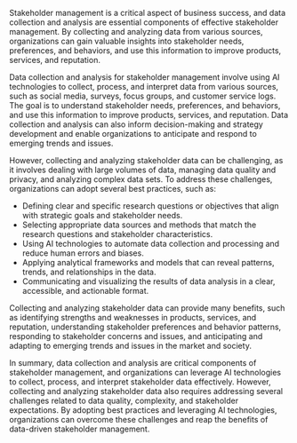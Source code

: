 
Stakeholder management is a critical aspect of business success, and data collection and analysis are essential components of effective stakeholder management. By collecting and analyzing data from various sources, organizations can gain valuable insights into stakeholder needs, preferences, and behaviors, and use this information to improve products, services, and reputation.

Data collection and analysis for stakeholder management involve using AI technologies to collect, process, and interpret data from various sources, such as social media, surveys, focus groups, and customer service logs. The goal is to understand stakeholder needs, preferences, and behaviors, and use this information to improve products, services, and reputation. Data collection and analysis can also inform decision-making and strategy development and enable organizations to anticipate and respond to emerging trends and issues.

However, collecting and analyzing stakeholder data can be challenging, as it involves dealing with large volumes of data, managing data quality and privacy, and analyzing complex data sets. To address these challenges, organizations can adopt several best practices, such as:

* Defining clear and specific research questions or objectives that align with strategic goals and stakeholder needs.
* Selecting appropriate data sources and methods that match the research questions and stakeholder characteristics.
* Using AI technologies to automate data collection and processing and reduce human errors and biases.
* Applying analytical frameworks and models that can reveal patterns, trends, and relationships in the data.
* Communicating and visualizing the results of data analysis in a clear, accessible, and actionable format.

Collecting and analyzing stakeholder data can provide many benefits, such as identifying strengths and weaknesses in products, services, and reputation, understanding stakeholder preferences and behavior patterns, responding to stakeholder concerns and issues, and anticipating and adapting to emerging trends and issues in the market and society.

In summary, data collection and analysis are critical components of stakeholder management, and organizations can leverage AI technologies to collect, process, and interpret stakeholder data effectively. However, collecting and analyzing stakeholder data also requires addressing several challenges related to data quality, complexity, and stakeholder expectations. By adopting best practices and leveraging AI technologies, organizations can overcome these challenges and reap the benefits of data-driven stakeholder management.
